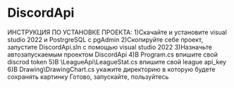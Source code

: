 # DiscordApi
ИНСТРУКЦИЯ ПО УСТАНОВКЕ ПРОЕКТА:
1)Скачайте и установите visual studio 2022 и PostrgreSQL c pgAdmin
2)Скопируйте себе проект, запустите DiscordApi.sln с помощью visual studio 2022
3)Назначьте автозапускаемым проектом DiscordApi
4)В Program.cs впишите свой discrod token
5)В \LeagueApi\LeagueStat.cs впишите свой league api_key
6)В Drawing\DrawingChart.cs укажите директорию в которую будете сохранять картинку
Готово, запускайте, пользуйтесь
